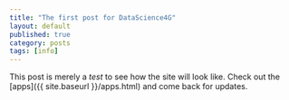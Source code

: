 ```yaml
---
title: "The first post for DataScience4G"
layout: default
published: true
category: posts
tags: [info]
---
```


This post is merely a *test* to see how the site will look like.
Check out the [apps]({{ site.baseurl }}/apps.html) and come back for updates.
